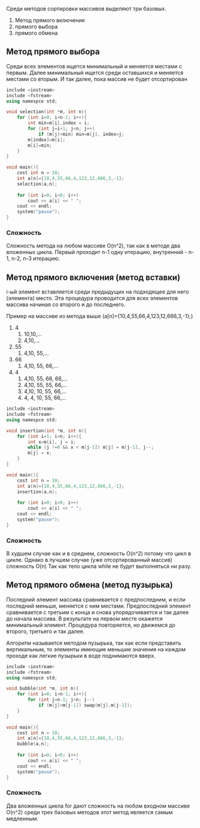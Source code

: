 Среди методов сортировки массивов выделяют три базовых.
1. Метод прямого включения
2. прямого выбора
3. прямого обмена

## Метод прямого выбора
Среди всех элементов ищется минимальный и меняется местами с первым. Далее минимальный ищется среди оставшихся и меняется местами со вторым. И так далее, пока массив не будет отсортирован

```c++
include <iostream>
include <fstream>
using namespce std;

void selection(int *m, int n){
	for (int i=0; i<n-1; i++){
		int min=m[i],index = i;
		for (int j=i+1; j<n; j++)
			if (m[j]<min) min=m[j], index=j;
		m[index]=m[i];
		m[i]=min;
	}
}

void main(){
	cost int n = 10;
	int a[n]={10,4,55,66,4,123,12,666,3,-1};
	selection(a,n);
	
	for (int i=0; i<0; i++)
		cout << a[i] << " ";
	cout << endl;
	system("pause");
}
```
### Сложность 
Сложность метода на любом массиве O(n^2), так как в методе два вложенных цикла. Первый проходит n-1 одну итерацию, внутренний - n-1, n-2, n-3 итерацию. 

## Метод прямого включения (метод вставки)
i-ый элемент вставляется среди предыдущих на подходящее для него (элемента) место. Эта процедура проводится для всех элементов массива начиная со второго и до последнего. 

Пример на массиве из метода выше (a[n]={10,4,55,66,4,123,12,666,3,-1};)
1)  4 
	1) 10,10,...
	2) 4,10,...
2) 55
	1) 4,10, 55,...
3) 66
	1) 4,10, 55, 66,...
4) 4
	1) 4,10, 55, 66, 66,...
	2) 4,10, 55, 55, 66,...
	3) 4,10, 10, 55, 66,...
	4) 4, 4, 10, 55, 66,...
	
```c++
include <iostream>
include <fstream>
using namespce std;

void insertion(int *m, int n){
	for (int i=1; i<n; i++){
		int x=m[i], j = i;
		while (j !=0 && x < m[j-1]) m[j] = m[j-1], j--;
		m[j] = x;
	}
}

void main(){
	cost int n = 10;
	int a[n]={10,4,55,66,4,123,12,666,3,-1};
	insertion(a,n);
	
	for (int i=0; i<0; i++)
		cout << a[i] << " ";
	cout << endl;
	system("pause");
}

```
### Сложность 
В худшем случае как и в среднем, сложность O(n^2) потому что цикл в цикле.
Однако в лучшем случае (уже отсортированный массив) сложность O(n)
Так как тело цикла while не будет выполняться ни разу.

## Метод прямого обмена (метод пузырька)
Последний элемент массива сравнивается с предпоследним, и если последний меньше, меняется с ним местами. Предпоследний элемент сравнивается с третьим с конца и снова упорядочивается и так далее до начала массива. В результате на первом месте окажется минимальный элемент. Процедура повторяется, но движемся до второго, третьего и так далее.

Алгоритм называется методом пузырька, так как если представить вертикальным, то элементы имеющие меньшие значения на каждом проходе как легкие пузырьки в воде поднимаются вверх.
```c++
include <iostream>
include <fstream>
using namespce std;

void bubble(int *m, int n){
	for (int i=0; i<n-1; i++){
		for (int j=n-1; j>n; j--)
			if (m[j]<m[j-1]) swap(m[j],m[j-1]);
	}
}

void main(){
	cost int n = 10;
	int a[n]={10,4,55,66,4,123,12,666,3,-1};
	bubble(a,n);
	
	for (int i=0; i<0; i++)
		cout << a[i] << " ";
	cout << endl;
	system("pause");
}
```
### Сложность 
Два вложенных цикла for дают сложность на любом входном массиве O(n^2)
среди трех базовых методов этот метод является самым медленным. 